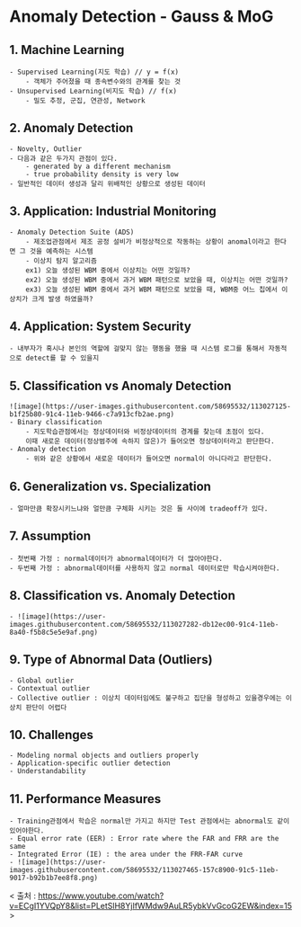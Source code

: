 # Anomaly Detection - Gauss & MoG

## 1. Machine Learning
    - Supervised Learning(지도 학습) // y = f(x)
        - 객체가 주어졌을 때 종속변수와의 관계를 찾는 것
    - Unsupervised Learning(비지도 학습) // f(x)
        - 밀도 추정, 군집, 연관성, Network

## 2. Anomaly Detection
    - Novelty, Outlier
    - 다음과 같은 두가지 관점이 있다.
        - generated by a different mechanism
        - true probability density is very low
    - 일반적인 데이터 생성과 달리 위배적인 상황으로 생성된 데이터

## 3. Application: Industrial Monitoring
    - Anomaly Detection Suite (ADS)
        - 제조업관점에서 제조 공정 설비가 비정상적으로 작동하는 상황이 anomal이라고 한다면 그 것을 예측하는 시스템
        - 이상치 탐지 알고리즘
        ex1) 오늘 생성된 WBM 중에서 이상치는 어떤 것일까?
        ex2) 오늘 생성된 WBM 중에서 과거 WBM 패턴으로 보았을 때, 이상치는 어떤 것일까?
        ex3) 오늘 생성된 WBM 중에서 과거 WBM 패턴으로 보았을 때, WBM중 어느 칩에서 이상치가 크게 발생 하였을까?

## 4. Application: System Security
    - 내부자가 혹시나 본인의 역할에 걸맞지 않는 행동을 했을 때 시스템 로그를 통해서 자동적으로 detect를 할 수 있을지

## 5. Classification vs Anomaly Detection
    ![image](https://user-images.githubusercontent.com/58695532/113027125-b1f25b80-91c4-11eb-9466-c7a913cfb2ae.png)
    - Binary classification
        - 지도학습관점에서는 정상데이터와 비정상데이터의 경계를 찾는데 초점이 있다.
        이때 새로운 데이터(정상범주에 속하지 않은)가 들어오면 정상데이터라고 판단한다.
    - Anomaly detection
        - 위와 같은 상황에서 새로운 데이터가 들어오면 normal이 아니다라고 판단한다.

## 6. Generalization vs. Specialization
    - 얼마만큼 확장시키느냐와 얼만큼 구체화 시키는 것은 둘 사이에 tradeoff가 있다.

## 7. Assumption
    - 첫번째 가정 : normal데이터가 abnormal데이터가 더 많아야한다.
    - 두번째 가정 : abnormal데이터를 사용하지 않고 normal 데이터로만 학습시켜야한다.

## 8. Classification vs. Anomaly Detection
    - ![image](https://user-images.githubusercontent.com/58695532/113027282-db12ec00-91c4-11eb-8a40-f5b8c5e5e9af.png)

## 9. Type of Abnormal Data (Outliers)
    - Global outlier
    - Contextual outlier
    - Collective outlier : 이상치 데이터임에도 불구하고 집단을 형성하고 있을경우에는 이상치 판단이 어렵다

## 10. Challenges
    - Modeling normal objects and outliers properly
    - Application-specific outlier detection
    - Understandability

## 11. Performance Measures
    - Training관점에서 학습은 normal만 가지고 하지만 Test 관점에서는 abnormal도 같이 있어야한다.
    - Equal error rate (EER) : Error rate where the FAR and FRR are the same
    - Integrated Error (IE) : the area under the FRR-FAR curve
    - ![image](https://user-images.githubusercontent.com/58695532/113027465-157c8900-91c5-11eb-9017-b92b1b7ee8f8.png)

< 출처 : https://www.youtube.com/watch?v=ECgI1YVQpY8&list=PLetSlH8YjIfWMdw9AuLR5ybkVvGcoG2EW&index=15 >

